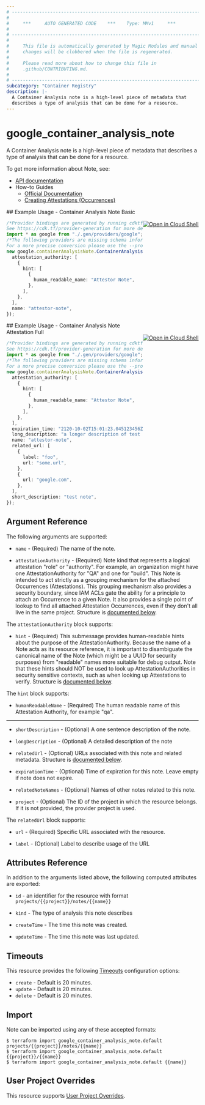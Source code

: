```yaml
---
# ----------------------------------------------------------------------------
#
#     ***     AUTO GENERATED CODE    ***    Type: MMv1     ***
#
# ----------------------------------------------------------------------------
#
#     This file is automatically generated by Magic Modules and manual
#     changes will be clobbered when the file is regenerated.
#
#     Please read more about how to change this file in
#     .github/CONTRIBUTING.md.
#
# ----------------------------------------------------------------------------
subcategory: "Container Registry"
description: |-
  A Container Analysis note is a high-level piece of metadata that
  describes a type of analysis that can be done for a resource.
---
```


# google\_container\_analysis\_note

A Container Analysis note is a high-level piece of metadata that
describes a type of analysis that can be done for a resource.

To get more information about Note, see:

* [API documentation](https://cloud.google.com/container-analysis/api/reference/rest/)
* How-to Guides
  * [Official Documentation](https://cloud.google.com/container-analysis/)
  * [Creating Attestations (Occurrences)](https://cloud.google.com/binary-authorization/docs/making-attestations)

<div class = "oics-button" style="float: right; margin: 0 0 -15px">
  <a href="https://console.cloud.google.com/cloudshell/open?cloudshell_git_repo=https%3A%2F%2Fgithub.com%2Fterraform-google-modules%2Fdocs-examples.git&cloudshell_working_dir=container_analysis_note_basic&cloudshell_image=gcr.io%2Fgraphite-cloud-shell-images%2Fterraform%3Alatest&open_in_editor=main.tf&cloudshell_print=.%2Fmotd&cloudshell_tutorial=.%2Ftutorial.md" target="_blank">
    <img alt="Open in Cloud Shell" src="//gstatic.com/cloudssh/images/open-btn.svg" style="max-height: 44px; margin: 32px auto; max-width: 100%;">
  </a>
</div>
## Example Usage - Container Analysis Note Basic

```typescript
/*Provider bindings are generated by running cdktf get.
See https://cdk.tf/provider-generation for more details.*/
import * as google from "./.gen/providers/google";
/*The following providers are missing schema information and might need manual adjustments to synthesize correctly: google.
For a more precise conversion please use the --provider flag in convert.*/
new google.containerAnalysisNote.ContainerAnalysisNote(this, "note", {
  attestation_authority: [
    {
      hint: [
        {
          human_readable_name: "Attestor Note",
        },
      ],
    },
  ],
  name: "attestor-note",
});

```

<div class = "oics-button" style="float: right; margin: 0 0 -15px">
  <a href="https://console.cloud.google.com/cloudshell/open?cloudshell_git_repo=https%3A%2F%2Fgithub.com%2Fterraform-google-modules%2Fdocs-examples.git&cloudshell_working_dir=container_analysis_note_attestation_full&cloudshell_image=gcr.io%2Fgraphite-cloud-shell-images%2Fterraform%3Alatest&open_in_editor=main.tf&cloudshell_print=.%2Fmotd&cloudshell_tutorial=.%2Ftutorial.md" target="_blank">
    <img alt="Open in Cloud Shell" src="//gstatic.com/cloudssh/images/open-btn.svg" style="max-height: 44px; margin: 32px auto; max-width: 100%;">
  </a>
</div>
## Example Usage - Container Analysis Note Attestation Full

```typescript
/*Provider bindings are generated by running cdktf get.
See https://cdk.tf/provider-generation for more details.*/
import * as google from "./.gen/providers/google";
/*The following providers are missing schema information and might need manual adjustments to synthesize correctly: google.
For a more precise conversion please use the --provider flag in convert.*/
new google.containerAnalysisNote.ContainerAnalysisNote(this, "note", {
  attestation_authority: [
    {
      hint: [
        {
          human_readable_name: "Attestor Note",
        },
      ],
    },
  ],
  expiration_time: "2120-10-02T15:01:23.045123456Z",
  long_description: "a longer description of test note",
  name: "attestor-note",
  related_url: [
    {
      label: "foo",
      url: "some.url",
    },
    {
      url: "google.com",
    },
  ],
  short_description: "test note",
});

```

## Argument Reference

The following arguments are supported:

*   `name` -
    (Required)
    The name of the note.

*   `attestationAuthority` -
    (Required)
    Note kind that represents a logical attestation "role" or "authority".
    For example, an organization might have one AttestationAuthority for
    "QA" and one for "build". This Note is intended to act strictly as a
    grouping mechanism for the attached Occurrences (Attestations). This
    grouping mechanism also provides a security boundary, since IAM ACLs
    gate the ability for a principle to attach an Occurrence to a given
    Note. It also provides a single point of lookup to find all attached
    Attestation Occurrences, even if they don't all live in the same
    project.
    Structure is [documented below](#nested_attestation_authority).

<a name="nested_attestation_authority"></a>The `attestationAuthority` block supports:

* `hint` -
  (Required)
  This submessage provides human-readable hints about the purpose of
  the AttestationAuthority. Because the name of a Note acts as its
  resource reference, it is important to disambiguate the canonical
  name of the Note (which might be a UUID for security purposes)
  from "readable" names more suitable for debug output. Note that
  these hints should NOT be used to look up AttestationAuthorities
  in security sensitive contexts, such as when looking up
  Attestations to verify.
  Structure is [documented below](#nested_hint).

<a name="nested_hint"></a>The `hint` block supports:

* `humanReadableName` -
  (Required)
  The human readable name of this Attestation Authority, for
  example "qa".

***

*   `shortDescription` -
    (Optional)
    A one sentence description of the note.

*   `longDescription` -
    (Optional)
    A detailed description of the note

*   `relatedUrl` -
    (Optional)
    URLs associated with this note and related metadata.
    Structure is [documented below](#nested_related_url).

*   `expirationTime` -
    (Optional)
    Time of expiration for this note. Leave empty if note does not expire.

*   `relatedNoteNames` -
    (Optional)
    Names of other notes related to this note.

*   `project` - (Optional) The ID of the project in which the resource belongs.
    If it is not provided, the provider project is used.

<a name="nested_related_url"></a>The `relatedUrl` block supports:

*   `url` -
    (Required)
    Specific URL associated with the resource.

*   `label` -
    (Optional)
    Label to describe usage of the URL

## Attributes Reference

In addition to the arguments listed above, the following computed attributes are exported:

*   `id` - an identifier for the resource with format `projects/{{project}}/notes/{{name}}`

*   `kind` -
    The type of analysis this note describes

*   `createTime` -
    The time this note was created.

*   `updateTime` -
    The time this note was last updated.

## Timeouts

This resource provides the following
[Timeouts](https://developer.hashicorp.com/terraform/plugin/sdkv2/resources/retries-and-customizable-timeouts) configuration options:

* `create` - Default is 20 minutes.
* `update` - Default is 20 minutes.
* `delete` - Default is 20 minutes.

## Import

Note can be imported using any of these accepted formats:

```console
$ terraform import google_container_analysis_note.default projects/{{project}}/notes/{{name}}
$ terraform import google_container_analysis_note.default {{project}}/{{name}}
$ terraform import google_container_analysis_note.default {{name}}
```

## User Project Overrides

This resource supports [User Project Overrides](https://registry.terraform.io/providers/hashicorp/google/latest/docs/guides/provider_reference#user_project_override).
